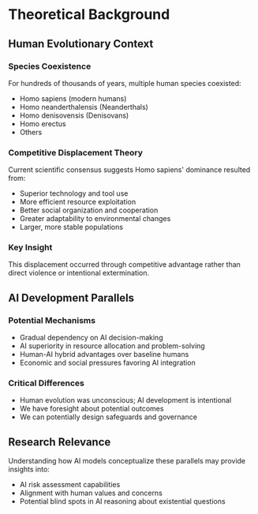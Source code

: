 # Theoretical Background

## Human Evolutionary Context
### Species Coexistence
For hundreds of thousands of years, multiple human species coexisted:
- Homo sapiens (modern humans)
- Homo neanderthalensis (Neanderthals) 
- Homo denisovensis (Denisovans)
- Homo erectus
- Others

### Competitive Displacement Theory
Current scientific consensus suggests Homo sapiens' dominance resulted from:
- Superior technology and tool use
- More efficient resource exploitation
- Better social organization and cooperation
- Greater adaptability to environmental changes
- Larger, more stable populations

### Key Insight
This displacement occurred through competitive advantage rather than direct violence or intentional extermination.

## AI Development Parallels
### Potential Mechanisms
- Gradual dependency on AI decision-making
- AI superiority in resource allocation and problem-solving
- Human-AI hybrid advantages over baseline humans
- Economic and social pressures favoring AI integration

### Critical Differences
- Human evolution was unconscious; AI development is intentional
- We have foresight about potential outcomes
- We can potentially design safeguards and governance

## Research Relevance
Understanding how AI models conceptualize these parallels may provide insights into:
- AI risk assessment capabilities
- Alignment with human values and concerns
- Potential blind spots in AI reasoning about existential questions
